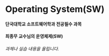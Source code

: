 Operating System(SW)
====================
#### 단국대학교 소프트웨어학과 전공필수 과목
#### 최종무 교수님의 운영체제(SW)
###### 과제나 실습 내용을 올립니다.
